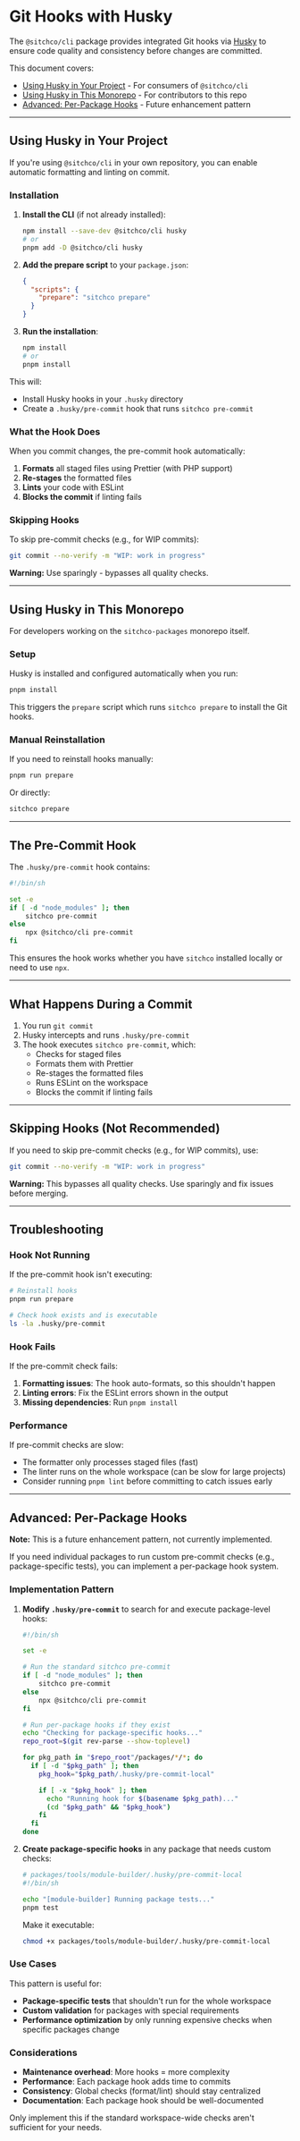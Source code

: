 # Git Hooks with Husky

The `@sitchco/cli` package provides integrated Git hooks via [Husky](https://typicode.github.io/husky) to ensure code quality and consistency before changes are committed.

This document covers:
- [Using Husky in Your Project](#using-husky-in-your-project) - For consumers of `@sitchco/cli`
- [Using Husky in This Monorepo](#using-husky-in-this-monorepo) - For contributors to this repo
- [Advanced: Per-Package Hooks](#advanced-per-package-hooks) - Future enhancement pattern

---

## Using Husky in Your Project

If you're using `@sitchco/cli` in your own repository, you can enable automatic formatting and linting on commit.

### Installation

1. **Install the CLI** (if not already installed):
   ```bash
   npm install --save-dev @sitchco/cli husky
   # or
   pnpm add -D @sitchco/cli husky
   ```

2. **Add the prepare script** to your `package.json`:
   ```json
   {
     "scripts": {
       "prepare": "sitchco prepare"
     }
   }
   ```

3. **Run the installation**:
   ```bash
   npm install
   # or
   pnpm install
   ```

This will:
- Install Husky hooks in your `.husky` directory
- Create a `.husky/pre-commit` hook that runs `sitchco pre-commit`

### What the Hook Does

When you commit changes, the pre-commit hook automatically:

1. **Formats** all staged files using Prettier (with PHP support)
2. **Re-stages** the formatted files
3. **Lints** your code with ESLint
4. **Blocks the commit** if linting fails

### Skipping Hooks

To skip pre-commit checks (e.g., for WIP commits):

```bash
git commit --no-verify -m "WIP: work in progress"
```

**Warning:** Use sparingly - bypasses all quality checks.

---

## Using Husky in This Monorepo

For developers working on the `sitchco-packages` monorepo itself.

### Setup

Husky is installed and configured automatically when you run:

```bash
pnpm install
```

This triggers the `prepare` script which runs `sitchco prepare` to install the Git hooks.

### Manual Reinstallation

If you need to reinstall hooks manually:

```bash
pnpm run prepare
```

Or directly:

```bash
sitchco prepare
```

---

## The Pre-Commit Hook

The `.husky/pre-commit` hook contains:

```bash
#!/bin/sh

set -e
if [ -d "node_modules" ]; then
    sitchco pre-commit
else
    npx @sitchco/cli pre-commit
fi
```

This ensures the hook works whether you have `sitchco` installed locally or need to use `npx`.

---

## What Happens During a Commit

1. You run `git commit`
2. Husky intercepts and runs `.husky/pre-commit`
3. The hook executes `sitchco pre-commit`, which:
   - Checks for staged files
   - Formats them with Prettier
   - Re-stages the formatted files
   - Runs ESLint on the workspace
   - Blocks the commit if linting fails

---

## Skipping Hooks (Not Recommended)

If you need to skip pre-commit checks (e.g., for WIP commits), use:

```bash
git commit --no-verify -m "WIP: work in progress"
```

**Warning:** This bypasses all quality checks. Use sparingly and fix issues before merging.

---

## Troubleshooting

### Hook Not Running

If the pre-commit hook isn't executing:

```bash
# Reinstall hooks
pnpm run prepare

# Check hook exists and is executable
ls -la .husky/pre-commit
```

### Hook Fails

If the pre-commit check fails:

1. **Formatting issues**: The hook auto-formats, so this shouldn't happen
2. **Linting errors**: Fix the ESLint errors shown in the output
3. **Missing dependencies**: Run `pnpm install`

### Performance

If pre-commit checks are slow:
- The formatter only processes staged files (fast)
- The linter runs on the whole workspace (can be slow for large projects)
- Consider running `pnpm lint` before committing to catch issues early

---

## Advanced: Per-Package Hooks

**Note:** This is a future enhancement pattern, not currently implemented.

If you need individual packages to run custom pre-commit checks (e.g., package-specific tests), you can implement a per-package hook system.

### Implementation Pattern

1. **Modify `.husky/pre-commit`** to search for and execute package-level hooks:

   ```bash
   #!/bin/sh

   set -e

   # Run the standard sitchco pre-commit
   if [ -d "node_modules" ]; then
       sitchco pre-commit
   else
       npx @sitchco/cli pre-commit
   fi

   # Run per-package hooks if they exist
   echo "Checking for package-specific hooks..."
   repo_root=$(git rev-parse --show-toplevel)

   for pkg_path in "$repo_root"/packages/*/*; do
     if [ -d "$pkg_path" ]; then
       pkg_hook="$pkg_path/.husky/pre-commit-local"

       if [ -x "$pkg_hook" ]; then
         echo "Running hook for $(basename $pkg_path)..."
         (cd "$pkg_path" && "$pkg_hook")
       fi
     fi
   done
   ```

2. **Create package-specific hooks** in any package that needs custom checks:

   ```bash
   # packages/tools/module-builder/.husky/pre-commit-local
   #!/bin/sh

   echo "[module-builder] Running package tests..."
   pnpm test
   ```

   Make it executable:
   ```bash
   chmod +x packages/tools/module-builder/.husky/pre-commit-local
   ```

### Use Cases

This pattern is useful for:
- **Package-specific tests** that shouldn't run for the whole workspace
- **Custom validation** for packages with special requirements
- **Performance optimization** by only running expensive checks when specific packages change

### Considerations

- **Maintenance overhead**: More hooks = more complexity
- **Performance**: Each package hook adds time to commits
- **Consistency**: Global checks (format/lint) should stay centralized
- **Documentation**: Each package hook should be well-documented

Only implement this if the standard workspace-wide checks aren't sufficient for your needs.
